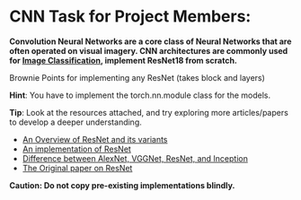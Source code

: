 # CNN Task for Project Members:

**Convolution Neural Networks are a core class of Neural Networks that are often operated on visual imagery. CNN architectures are commonly used for [Image Classification](https://www.thinkautomation.com/eli5/eli5-what-is-image-classification-in-deep-learning/), implement ResNet18 from scratch.** 

Brownie Points for implementing any ResNet (takes block and layers)

**Hint**: You have to implement the torch.nn.module class for the models.

**Tip**: Look at the resources attached, and try exploring more articles/papers to develop a deeper understanding. 
- [An Overview of ResNet and its variants](https://towardsdatascience.com/an-overview-of-resnet-and-its-variants-5281e2f56035)
- [An implementation of ResNet](https://github.com/pytorch/vision/blob/main/torchvision/models/resnet.py)
- [Difference between AlexNet, VGGNet, ResNet, and Inception](https://towardsdatascience.com/the-w3h-of-alexnet-vggnet-resnet-and-inception-7baaaecccc96)
- [The Original paper on ResNet](https://arxiv.org/pdf/1512.03385v1.pdf)

**Caution: Do not copy pre-existing implementations blindly.**
